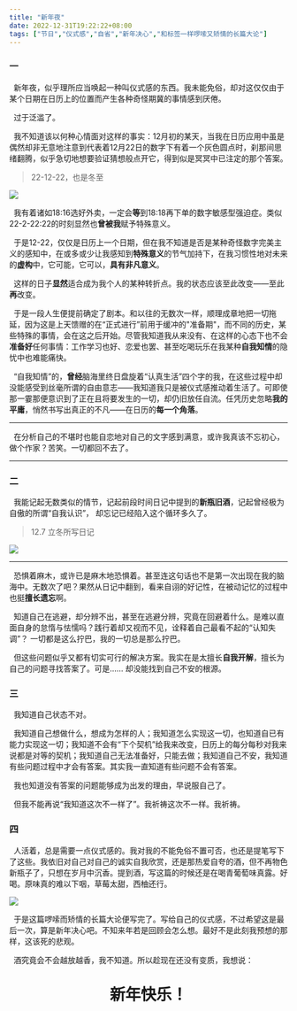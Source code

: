 ```yaml
---
title: "新年夜"
date: 2022-12-31T19:22:22+08:00
tags: ["节日","仪式感","自省","新年决心","和标签一样啰嗦又矫情的长篇大论"]
---
```


### 一

&nbsp;&nbsp;新年夜，似乎理所应当唤起一种叫仪式感的东西。我未能免俗，却对这仅仅由于某个日期在日历上的位置而产生各种奇怪期冀的事情感到厌倦。

&nbsp;&nbsp;过于泛滥了。

&nbsp;&nbsp;我不知道该以何种心情面对这样的事实：12月初的某天，当我在日历应用中虽是偶然却非无意地注意到代表着12月22日的数字下有着一个灰色圆点时，刹那间思绪翻腾，似乎急切地想要验证猜想般点开它，得到似是冥冥中已注定的那个答案。

>22-12-22，也是冬至 

![](https://gcore.jsdelivr.net/gh/AlexLiu2022/resources/img/IOS-calendars.jpg)

&nbsp;&nbsp;我有着诸如18:16选好外卖，一定会**等**到18:18再下单的数字敏感型强迫症。类似22-2-22:22的时刻显然也**曾被我**赋予特殊意义。

&nbsp;&nbsp;于是12-22，仅仅是日历上一个日期，但在我不知道是否是某种奇怪数字完美主义的感知中，在或多或少让我感知到**特殊意义**的节气加持下，在我习惯性地对未来的**虚构**中，它可能，它可以，**具有非凡意义**。

&nbsp;&nbsp;这样的日子**显然**适合成为我个人的某种转折点。我的状态应该至此改变——至此**再**改变。

&nbsp;&nbsp;于是一段人生便提前确定了剧本。和以往的无数次一样，顺理成章地把一切拖延，因为这是上天馈赠的在“正式进行”前用于缓冲的"准备期"，而不同的历史，某些特殊的事情，会在这之后开始。尽管我知道我从来没有、在这样的心态下也不会**准备好**任何事情：工作学习也好、恋爱也罢、甚至吃喝玩乐在我某种**自我知情**的隐忧中也难能痛快。

&nbsp;&nbsp;“自我知情”的，**曾经**脑海里终日盘旋着“认真生活”四个字的我，在这些过程中却没能感受到丝毫所谓的自由意志——我知道我只是被仪式感推动着生活了。可即使那一霎那便意识到了正在且将要发生的一切，却仍旧放任自流。任凭历史忽略**我的平庸**，悄然书写出真正的不凡——在日历的**每一个角落**。

---

&nbsp;&nbsp;在分析自己的不堪时也能自恋地对自己的文字感到满意，或许我真该不忘初心，做个作家？苦笑。一切都回不去了。

---

### 二

&nbsp;&nbsp;我能记起无数类似的情节，记起前段时间日记中提到的**新瓶旧酒**，记起曾经极为自傲的所谓“自我认识”， 却忘记已经陷入这个循环多久了。

>12.7 立冬所写日记

![](https://gcore.jsdelivr.net/gh/AlexLiu2022/resources/img/diary-on-22-12-7.png)


---

&nbsp;&nbsp;恐惧着麻木，或许已是麻木地恐惧着。甚至连这句话也不是第一次出现在我的脑海中。无数次了吧？果然从日记中翻到，看来自诩的好记性，在被动记忆的过程中也挺**擅长遗忘**啊。


&nbsp;&nbsp;知道自己在逃避，却分辨不出，甚至在逃避分辨，究竟在回避着什么。是难以直面自身的怠惰与怯懦吗？践行着却又视而不见，诠释着自己最看不起的“认知失调”？ 一切都是这么拧巴，我的一切总是那么拧巴。

&nbsp;&nbsp;但这些问题似乎又都有切实可行的解决方案。我实在是太擅长**自我开解**，擅长为自己的问题寻找答案了。可是...... 却没能找到自己不安的根源。

### 三

&nbsp;&nbsp;我知道自己状态不对。

&nbsp;&nbsp;我知道自己想做什么，想成为怎样的人；我知道怎么实现这一切，也知道自已有能力实现这一切；我知道不会有“下个契机”给我来改变，日历上的每分每秒对我来说都是对等的契机；我知道自己无法准备好，只能去做；我知道自己不安，我知道有些问题过程中才会有答案。其实我一直知道有些问题不会有答案。

&nbsp;&nbsp;我也知道没有答案的问题能够成为出发的理由，早说服自己了。

&nbsp;&nbsp;但我不能再说“我知道这次不一样了”。我祈祷这次不一样。我祈祷。

### 四

&nbsp;&nbsp;人活着，总是需要一点仪式感的。我对我的不能免俗不置可否，也还是提笔写下了这些。我依旧对自己对自己的诚实自我欣赏，还是那热爱自夸的酒，但不再物色新瓶子了，只想在岁月中沉香。提到酒，写这篇的时候还是在喝青葡萄味真露。好喝。原味真的难以下咽，草莓太甜，西柚还行。

![](https://gcore.jsdelivr.net/gh/AlexLiu2022/resources/img/jinro.jpeg)


&nbsp;&nbsp;于是这篇啰嗦而矫情的长篇大论便写完了。写给自己的仪式感，不过希望这是最后一次，算是新年决心吧。不知来年若是回顾会怎么想。最好不是此刻我预想的那样，这该死的悲观。

&nbsp;&nbsp;酒究竟会不会越放越香，我不知道。所以趁现在还没有变质，我想说：
<br><br>
<center><strong><span style = "font-size: 2em">
新年快乐！
</span></strong></center>